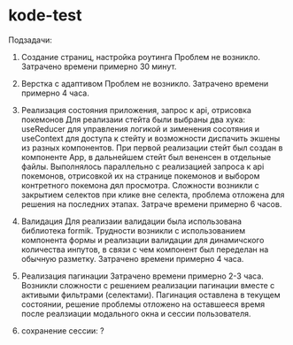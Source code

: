 # kode-test
Подзадачи:
1. Создание страниц, настройка роутинга
  Проблем не возникло. 
  Затрачено времени примерно 30 минут.

2. Верстка с адаптивом
  Проблем не возникло.
  Затрачено времени примерно 4 часа.


3. Реализация состояния приложения, запрос к api, отрисовка покемонов
  Для реализаии стейта были выбраны два хука: useReducer для управления логикой и зименения сосотяния и 
  useContext для доступа к стейту и возможности диспачить экшены из разных компонентов. При первой реализации 
  стейт был создан в компоненте App, в дальнейшем стейт был вененсен в отдельные файлы. Выполнялось параллельно с 
  реализацией запроса к api покемонов, отрисовкой их на странице покемонов и выбором контретного покемона дял просмотра.
  Сложности возникли с закрытием селектов при клике вне селекта, проблема отложена для решения на последних этапах.
  Затраче времени примерно 6 часов.

4. Валидация
  Для реализаии валидации была использована библиотека formik. Трудности возникли с использованием
  компонента формы и реализации валидации для динамичского количества инпутов, в связи с чем компонент был
  переделан на обычную разметку. 
  Затрачено времени примерно 4 часа.
  
5. Реализация пагинации
  Затрачено времени примерно 2-3 часа. Возникли сложности с решением реализации пагинации вместе с активыми фильтрами (селектами).
  Пагинация оставлена в текущем состоянии, решение проблемы отложено на оставшееся время после реалзиации модального окна и сессии пользователя.

6. сохранение сессии: ?